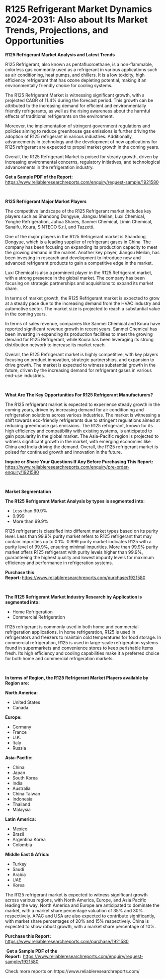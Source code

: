 <p><h1>R125 Refrigerant Market Dynamics 2024-2031: Also about Its Market Trends, Projections, and Opportunities</h1></p><p><strong>R125 Refrigerant Market Analysis and Latest Trends</strong></p>
<p><p>R125 Refrigerant, also known as pentafluoroethane, is a non-flammable, colorless gas commonly used as a refrigerant in various applications such as air conditioning, heat pumps, and chillers. It is a low toxicity, high efficiency refrigerant that has ozone depleting potential, making it an environmentally friendly choice for cooling systems.</p><p>The R125 Refrigerant Market is witnessing significant growth, with a projected CAGR of 11.4% during the forecast period. This growth can be attributed to the increasing demand for efficient and environmentally friendly refrigerants, as well as the rising awareness about the harmful effects of traditional refrigerants on the environment.</p><p>Moreover, the implementation of stringent government regulations and policies aiming to reduce greenhouse gas emissions is further driving the adoption of R125 refrigerant in various industries. Additionally, advancements in technology and the development of new applications for R125 refrigerant are expected to propel market growth in the coming years.</p><p>Overall, the R125 Refrigerant Market is poised for steady growth, driven by increasing environmental concerns, regulatory initiatives, and technological advancements in the refrigeration industry.</p></p>
<p><strong>Get a Sample PDF of the Report:&nbsp;</strong> <a href="https://www.reliableresearchreports.com/enquiry/request-sample/1921580">https://www.reliableresearchreports.com/enquiry/request-sample/1921580</a></p>
<p>&nbsp;</p>
<p><strong>R125 Refrigerant Major Market Players</strong></p>
<p><p>The competitive landscape of the R125 Refrigerant market includes key players such as Shandong Dongyue, Jiangsu Meilan, Luxi Chemical, Yonghe Refrigeration, Juhua Shares, Sanmei Chemical, Limin Chemical, Sanaifu, Koura, SINTECO S.r.l, and Tazzetti. </p><p>One of the major players in the R125 Refrigerant market is Shandong Dongyue, which is a leading supplier of refrigerant gases in China. The company has been focusing on expanding its production capacity to meet the growing demand in the market. Another key player, Jiangsu Meilan, has been investing in research and development to introduce new and advanced refrigerant products to gain a competitive edge in the market. </p><p>Luxi Chemical is also a prominent player in the R125 Refrigerant market, with a strong presence in the global market. The company has been focusing on strategic partnerships and acquisitions to expand its market share. </p><p>In terms of market growth, the R125 Refrigerant market is expected to grow at a steady pace due to the increasing demand from the HVAC industry and automotive sector. The market size is projected to reach a substantial value in the coming years.</p><p>In terms of sales revenue, companies like Sanmei Chemical and Koura have reported significant revenue growth in recent years. Sanmei Chemical has been investing in expanding its production facilities to meet the growing demand for R125 Refrigerant, while Koura has been leveraging its strong distribution network to increase its market reach.</p><p>Overall, the R125 Refrigerant market is highly competitive, with key players focusing on product innovation, strategic partnerships, and expansion to drive growth. The market is expected to witness substantial growth in the future, driven by the increasing demand for refrigerant gases in various end-use industries.</p></p>
<p>&nbsp;</p>
<p><strong>What Are The Key Opportunities For R125 Refrigerant Manufacturers?</strong></p>
<p><p>The R125 refrigerant market is expected to experience steady growth in the coming years, driven by increasing demand for air conditioning and refrigeration solutions across various industries. The market is witnessing a shift towards eco-friendly refrigerants due to stringent regulations aimed at reducing greenhouse gas emissions. The R125 refrigerant, known for its high efficiency and compatibility with existing systems, is anticipated to gain popularity in the global market. The Asia-Pacific region is projected to witness significant growth in the market, with emerging economies like China and India driving the demand. Overall, the R125 refrigerant market is poised for continued growth and innovation in the future.</p></p>
<p><strong>Inquire or Share Your Questions If Any Before Purchasing This Report:</strong> <a href="https://www.reliableresearchreports.com/enquiry/pre-order-enquiry/1921580">https://www.reliableresearchreports.com/enquiry/pre-order-enquiry/1921580</a></p>
<p>&nbsp;</p>
<p><strong>Market Segmentation</strong></p>
<p><strong>The R125 Refrigerant Market Analysis by types is segmented into:</strong></p>
<p><ul><li>Less than 99.9%</li><li>0.999</li><li>More than 99.9%</li></ul></p>
<p><p>R125 refrigerant is classified into different market types based on its purity level. Less than 99.9% purity market refers to R125 refrigerant that may contain impurities up to 0.1%. 0.999 purity market indicates R125 with a purity level of 99.9%, ensuring minimal impurities. More than 99.9% purity market offers R125 refrigerant with purity levels higher than 99.9%, guaranteeing the highest quality and lowest impurity levels for maximum efficiency and performance in refrigeration systems.</p></p>
<p><strong>Purchase this Report:&nbsp;</strong><a href="https://www.reliableresearchreports.com/purchase/1921580">https://www.reliableresearchreports.com/purchase/1921580</a></p>
<p>&nbsp;</p>
<p><strong>The R125 Refrigerant Market Industry Research by Application is segmented into:</strong></p>
<p><ul><li>Home Refrigeration</li><li>Commercial Refrigeration</li></ul></p>
<p><p>R125 refrigerant is commonly used in both home and commercial refrigeration applications. In home refrigeration, R125 is used in refrigerators and freezers to maintain cold temperatures for food storage. In commercial refrigeration, R125 is used in large-scale refrigeration systems found in supermarkets and convenience stores to keep perishable items fresh. Its high efficiency and cooling capabilities make it a preferred choice for both home and commercial refrigeration markets.</p></p>
<p>&nbsp;</p>
<p><strong>In terms of Region, the R125 Refrigerant Market Players available by Region are:</strong></p>
<p>
    <p> <strong> North America: </strong>
        <ul>
            <li>United States</li>
            <li>Canada</li>
        </ul>
        </p> 
    <p> <strong> Europe: </strong>
        <ul>
            <li>Germany</li>
            <li>France</li>
            <li>U.K.</li>
            <li>Italy</li>
            <li>Russia</li>
        </ul>
        </p> 
    <p> <strong> Asia-Pacific: </strong>
        <ul>
            <li>China</li>
            <li>Japan</li>
            <li>South Korea</li>
            <li>India</li>
            <li>Australia</li>
            <li>China Taiwan</li>
            <li>Indonesia</li>
            <li>Thailand</li>
            <li>Malaysia</li>
        </ul>
        </p> 
    <p> <strong> Latin America: </strong>
        <ul>
            <li>Mexico</li>
            <li>Brazil</li>
            <li>Argentina Korea</li>
            <li>Colombia</li>
        </ul>
        </p> 
    <p> <strong> Middle East & Africa: </strong>
        <ul>
            <li>Turkey</li>
            <li>Saudi</li>
            <li>Arabia</li>
            <li>UAE</li>
            <li>Korea</li>
        </ul>
    </p>
    </p>
<p><p>The R125 refrigerant market is expected to witness significant growth across various regions, with North America, Europe, and Asia Pacific leading the way. North America and Europe are anticipated to dominate the market, with a market share percentage valuation of 35% and 30% respectively. APAC and USA are also expected to contribute significantly, with market share percentages of 20% and 15% respectively. China is expected to show robust growth, with a market share percentage of 10%.</p></p>
<p><strong>Purchase this Report: </strong><a href="https://www.reliableresearchreports.com/purchase/1921580">https://www.reliableresearchreports.com/purchase/1921580</a></p>
<p>&nbsp;<strong>Get a Sample PDF of the Report:&nbsp;&nbsp;</strong><a href="https://www.reliableresearchreports.com/enquiry/request-sample/1921580">https://www.reliableresearchreports.com/enquiry/request-sample/1921580</a></p>
<p><strong></strong></p>
<p>Check more reports on https://www.reliableresearchreports.com/</p>